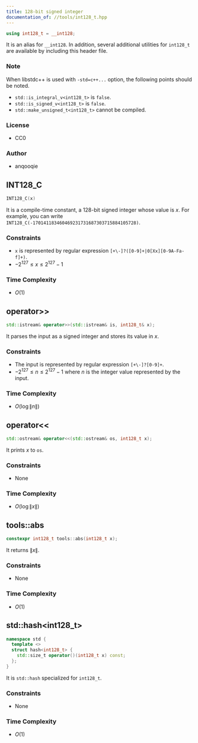 ```yaml
---
title: 128-bit signed integer
documentation_of: //tools/int128_t.hpp
---
```


```cpp
using int128_t = __int128;
```

It is an alias for `__int128`.
In addition, several additional utilities for `int128_t` are available by including this header file.

### Note
When libstdc++ is used with `-std=c++...` option, the following points should be noted.

- `std::is_integral_v<int128_t>` is `false`.
- `std::is_signed_v<int128_t>` is `false`.
- `std::make_unsigned_t<int128_t>` cannot be compiled.

### License
- CC0

### Author
- anqooqie

## INT128_C
```cpp
INT128_C(x)
```

It is a compile-time constant, a 128-bit signed integer whose value is $x$.
For example, you can write `INT128_C(-170141183460469231731687303715884105728)`.

### Constraints
- `x` is represented by regular expression `[+\-]?([0-9]+|0[Xx][0-9A-Fa-f]+)`.
- $-2^{127} \leq x \leq 2^{127} - 1$

### Time Complexity
- $O(1)$

## operator&gt;&gt;
```cpp
std::istream& operator>>(std::istream& is, int128_t& x);
```

It parses the input as a signed integer and stores its value in $x$.

### Constraints
- The input is represented by regular expression `[+\-]?[0-9]+`.
- $-2^{127} \leq n \leq 2^{127} - 1$ where $n$ is the integer value represented by the input.

### Time Complexity
- $O(\log \|n\|)$

## operator&lt;&lt;
```cpp
std::ostream& operator<<(std::ostream& os, int128_t x);
```

It prints $x$ to `os`.

### Constraints
- None

### Time Complexity
- $O(\log \|x\|)$

## tools::abs
```cpp
constexpr int128_t tools::abs(int128_t x);
```

It returns $\|x\|$.

### Constraints
- None

### Time Complexity
- $O(1)$

## std::hash&lt;int128_t&gt;
```cpp
namespace std {
  template <>
  struct hash<int128_t> {
    std::size_t operator()(int128_t x) const;
  };
}
```

It is `std::hash` specialized for `int128_t`.

### Constraints
- None

### Time Complexity
- $O(1)$
